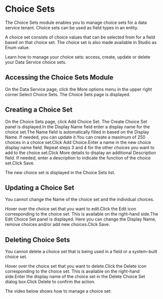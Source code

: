 ﻿---
sidebar_position: 5
---

# Choice Sets

The Choice Sets module enables you to manage choice sets for a data service tenant. Choice sets can be used as field types in an entity.

A choice set consists of choice values that can be selected from for a field based on that choice set. The choice set is also made available in Studio as Enum value.

Learn how to manage your choice sets: access, create, update or delete your Data Service choice sets.

## Accessing the Choice Sets Module

On the Data Service page, click the More options menu in the upper right corner.Select Choice Sets. The Choice Sets page is displayed.


## Creating a Choice Set

On the Choice Sets page, click Add Choice Set. The Create Choice Set panel is displayed.In the Display Name field enter a display name for the choice set.The Name field is automatically filled in based on the Display Name. If needed, you can update it.You can create a maximum of 250 choices in a choice set.Click Add Choice.Enter a name in the new choice display name field. Repeat steps 3 and 4 for the other choices you want to add to the choice set.Click More details to display an additional Description field. If needed, enter a description to indicate the function of the choice set.Click Save.

The new choice set is displayed in the Choice Sets list.


## Updating a Choice Set

You cannot change the Name of the choice set and the individual choices.

Hover over the choice set that you want to edit.Click the Edit icon corresponding to the choice set. This is available on the right-hand side.The Edit Choice Set panel is displayed. Here you can change the Display Name, remove choices and/or add new choices.Click Save.


## Deleting Choice Sets

You cannot delete a choice set that is being used in a field or a system-built choice set.

Hover over the choice set that you want to delete.Click the Delete icon corresponding to the choice set. This is available on the right-hand side.Enter the display name of the choice set in the Delete Choice Set dialog box.Click Delete to confirm the action.

The video below shows how to manage a choice set:

